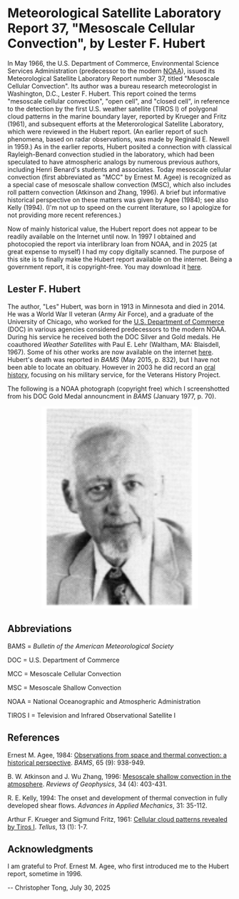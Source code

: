 # Meteorological Satellite Laboratory Report 37, "Mesoscale Cellular Convection", by Lester F. Hubert

In May 1966, the U.S. Department of Commerce, Environmental Science Services Administration (predecessor to the modern [NOAA](https://www.noaa.gov/)), issued its Meteorological Satellite Laboratory Report number 37, titled "Mesoscale Cellular Convection".  Its author was a bureau research meteorologist in Washington, D.C., Lester F. Hubert.  This report coined the terms "mesoscale cellular convection", "open cell", and "closed cell", in reference to the detection by the first U.S. weather satellite (TIROS I) of polygonal cloud patterns in the marine boundary layer, reported by Krueger and Fritz (1961), and subsequent efforts at the Meterorological Satellite Laboratory, which were reviewed in the Hubert report.  (An earlier report of such phenomena, based on radar observations, was made by Reginald E. Newell in 1959.)  As in the earlier reports, Hubert posited a connection with classical Rayleigh-Benard convection studied in the laboratory, which had been speculated to have atmospheric analogs by numerous previous authors, including Henri Benard's students and associates.  Today mesoscale cellular convection (first abbreviated as "MCC" by Ernest M. Agee) is recognized as a special case of mesoscale shallow convection (MSC), which also includes roll pattern convection (Atkinson and Zhang, 1996).  A brief but informative historical perspective on these matters was given by Agee (1984); see also Kelly (1994).  (I'm not up to speed on the current literature, so I apologize for not providing more recent references.)

Now of mainly historical value, the Hubert report does not appear to be readily available on the Internet until now.  In 1997 I obtained and photocopied the report via interlibrary loan from NOAA, and in 2025 (at great expense to myself) I had my copy digitally scanned.  The purpose of this site is to finally make the Hubert report available on the internet.  Being a government report, it is copyright-free.  You may download it [here](hubert1966_mesoscale_cellular_convection.pdf).

## Lester F. Hubert

The author, "Les" Hubert, was born in 1913 in Minnesota and died in 2014.  He was a World War II veteran (Army Air Force), and a graduate of the University of Chicago, who worked for the [U.S. Department of Commerce](https://www.commerce.gov/) (DOC) in various agencies considered predecessors to the modern NOAA.  During his service he received both the DOC Silver and Gold medals.  He coauthored *Weather Satellites* with Paul E. Lehr (Waltham, MA:  Blaisdell, 1967).  Some of his other works are now available on the internet [here](https://onlinebooks.library.upenn.edu/webbin/book/lookupname?key=Hubert%2C%20Lester%20F).  Hubert's death was reported in *BAMS* (May 2015, p. 832), but I have not been able to locate an obituary.  However in 2003 he did record an [oral history](https://www.loc.gov/item/afc2001001.15156/), focusing on his military service, for the Veterans History Project.

The following is a NOAA photograph (copyright free) which I screenshotted from his DOC Gold Medal announcment in *BAMS* (January 1977, p. 70).

<center>
<img src="hubert1977noaaPNG.PNG" width="350">
</center>

## Abbreviations

BAMS = *Bulletin of the American Meteorological Society*

DOC = U.S. Department of Commerce

MCC = Mesoscale Cellular Convection

MSC = Mesoscale Shallow Convection

NOAA = National Oceanographic and Atmospheric Administration

TIROS I = Television and Infrared Observational Satellite I

## References

Ernest M. Agee, 1984:  [Observations from space and thermal convection:  a historical perspective](https://doi.org/10.1175/1520-0477(1984)065%3C0938:OFSATC%3E2.0.CO;2).  *BAMS*, 65 (9):  938-949.

B. W. Atkinson and J. Wu Zhang, 1996:  [Mesoscale shallow convection in the atmosphere](https://doi.org/10.1029/96RG02623).  *Reviews of Geophysics*, 34 (4):  403-431.

R. E. Kelly, 1994:  The onset and development of thermal convection in fully developed shear flows.  *Advances in Applied Mechanics*, 31:  35-112.

Arthur F. Krueger and Sigmund Fritz, 1961:  [Cellular cloud patterns revealed by Tiros I](https://doi.org/10.3402/tellusa.v13i1.9440).  *Tellus*, 13 (1):  1-7.

## Acknowledgments

I am grateful to Prof. Ernest M. Agee, who first introduced me to the Hubert report, sometime in 1996.

-- Christopher Tong, July 30, 2025


